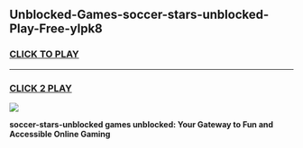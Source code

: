 
## Unblocked-Games-soccer-stars-unblocked-Play-Free-ylpk8
<h3>
<a href="https://premium76.site?title=soccer-stars-unblocked&ref=23A">CLICK TO PLAY</a></h3>
<hr>

<h3>
<a href="https://premium76.site?title=soccer-stars-unblocked&ref=23A">CLICK 2 PLAY</a>
  
</h3>

<a href="https://premium76.site?title=soccer-stars-unblocked&ref=23A"><img src="https://clearcache.store/games.png"></a>


**soccer-stars-unblocked games unblocked: Your Gateway to Fun and Accessible Online Gaming**
